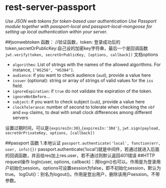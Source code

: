 # rest-server-passport
*Use JSON web tokens for token-based user authentication*
*Use Passport module together with passport-local and passport-local-mongoose for setting up local authentication within your server.*

##jsonwebtoken 函数：
//验证函数，token: 登录成功后的token,secretOrPublicKey:自己设的加密key字符串，最后一个是回调函数
`jwt.verify(token, secretOrPublicKey, [options, callback])`
文档options
* `algorithms`: List of strings with the names of the allowed algorithms. For instance, `["HS256", "HS384"]`.
* `audience`: if you want to check audience (`aud`), provide a value here
* `issuer` (optional): string or array of strings of valid values for the `iss` field.
* `ignoreExpiration`: if `true` do not validate the expiration of the token.
* `ignoreNotBefore`...
* `subject`: if you want to check subject (`sub`), provide a value here
* `clockTolerance`: number of second to tolerate when checking the `nbf` and `exp` claims, to deal with small clock differences among different servers

设置过期时间，可以是`{expiresIn:30}`,`{expiresIn:'30d'}`,
`jwt.sign(payload, secretOrPrivateKey, options, [callback])`

##passport 函数
1.本地认证
  `passport.authenticate('local', function(err, user, info){})`
  passport.authenticate(‘local’)就是中间件，若通过就进入后面的回调函数，并且给res加上res.user，若不通过则默认返回401错误
##HTTP request操作
logIn(user, options, callback)：用login()也可以。作用是为登录用户初始化session。options可设置session为false，即不初始化session，默认为true。
logOut()：别名为logout()。作用是登出用户，删除该用户session。不带参数。
